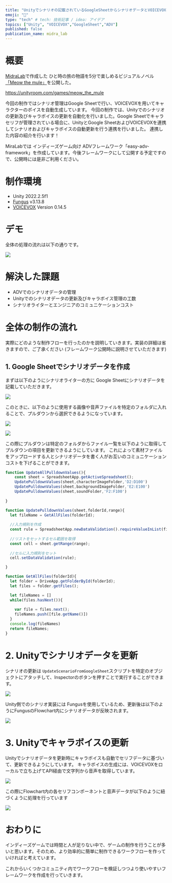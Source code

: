 ```yaml
---
title: "Unityでシナリオの記載されているGoogleSheetからシナリオデータとVOICEVOXを使ってキャラボイスを自動更新を行う"
emoji: "📘"
type: "tech" # tech: 技術記事 / idea: アイデア
topics: ["Unity", "VOICEVOX","GoogleSheet","ADV"]
published: false
publication_name: midra_lab
---
```


# 概要
[MidraLab](https://twitter.com/MidraLab)で作成した ひと時の旅の物語を5分で楽しめるビジュアルノベル [「Meow the mule」](https://unityroom.com/games/meow_the_mule)を公開した。

https://unityroom.com/games/meow_the_mule

今回の制作ではシナリオ管理はGoogle Sheetで行い、VOICEVOXを用いてキャラクターのボイスを自動生成しています。
今回の制作では、Unityでのシナリオの更新及びキャラボイスの更新を自動化を行いました。Google Sheetでキャラセリフが管理されている場合に、UnityとGoogle SheetおよびVOICEVOXを連携してシナリオおよびキャラボイスの自動更新を行う連携を行いました。
連携した内容の紹介を行います！   

MiraLabでは インディーズゲーム向け ADVフレームワーク「easy-adv-framework」を作成しています。今後フレームワークにして公開する予定ですので、公開時には是非ご利用ください。

# 制作環境
- Unity 2022.2.5f1
- [Fungus](https://github.com/snozbot/fungus) v3.13.8
- [VOICEVOX](https://voicevox.hiroshiba.jp/) Version 0.14.5

# デモ

全体の処理の流れは以下の通りです。

![](/images/ee7ba65c72a2a8/Overall_flow_image.png)

# 解決した課題
* ADVでのシナリオデータの管理
* Unityでのシナリオデータの更新及びキャラボイス管理の工数
* シナリオライターとエンジニアのコミュニケーションコスト

# 全体の制作の流れ

実際にどのような制作フローを行ったのかを説明していきます。実装の詳細は省きますので、ご了承ください
(フレームワーク公開時に説明させていただきます)

## 1. Google Sheetでシナリオデータを作成

まずは以下のようにシナリオライターの方に Google Sheetにシナリオデータを記載していただきます。

![](/images/ee7ba65c72a2a8/scenario_data.png)

このときに、以下のように使用する画像や音声ファイルを特定のフォルダに入れることで、プルダウンから選択できるようになっています。   

![](/images/ee7ba65c72a2a8/character_images.png)

![](/images/ee7ba65c72a2a8/character_select_pullDown.png)

この際にプルダウンは特定のフォルダからファイル一覧を以下のように取得してプルダウンの項目を更新できるようにしています。
これによって素材ファイルをアップロードする人とシナリオデータを書く人がお互いのコミュニケーションコストを下げることができます。

``` js
function UpdateAllPulldownValues(){
    const sheet = SpreadsheetApp.getActiveSpreadsheet();
    UpdatePulldownValues(sheet,characterImageFolder,'D2:D100')
    UpdatePulldownValues(sheet,backgroundImageFolder,'E2:E100')
    UpdatePulldownValues(sheet,soundFolder,'F2:F100')
    
}

function UpdatePulldownValues(sheet,folderId,range){
  let fileName = GetAllFiles(folderId);
  
  //入力規則を作成
  const rule = SpreadsheetApp.newDataValidation().requireValueInList(fileName).build();
  
  //リストをセットするセル範囲を取得
  const cell = sheet.getRange(range);
  
  //セルに入力規則をセット
  cell.setDataValidation(rule);

}

function GetAllFiles(folderId){
  let folder = DriveApp.getFolderById(folderId);
  let files = folder.getFiles();

  let fileNames = []
  while(files.hasNext()){
  
    var file = files.next();
    fileNames.push([file.getName()])
  }
  console.log(fileNames)
  return fileNames;
}

```

# 2. Unityでシナリオデータを更新

シナリオの更新は `UpdateScenarioFromGoogleSheet`スクリプトを特定のオブジェクトにアタッチして、Inspectorのボタンを押すことで実行することができます。

![](/images/ee7ba65c72a2a8/update_scenario_on_button.png)

Unity側でのシナリオ実装には Fungusを使用しているため、更新後は以下のようにFungusのFlowchart内にシナリオデータが反映されます。

![](/images/ee7ba65c72a2a8/update_object_scenario.png)

# 3. Unityでキャラボイスの更新

Unityでシナリオデータを更新時にキャラボイスも自動でセリフデータに基づいて、更新できるようにしています。
キャラボイスの生成には、VOICEVOXをローカルで立ち上げてAPI経由で文字列から音声を取得しています。

![](/images/ee7ba65c72a2a8/character_voice.png)

この際にFlowchart内の各セリフコンポーネントと音声データが以下のように紐づくように処理を行っています

![](/images/ee7ba65c72a2a8/connect_dialog_character_voice.png)

# おわりに
インディーズゲームでは時間と人が足りない中で、ゲームの制作を行うことが多いと思います。そのため、より効率的に簡単に制作できるワークフローを作っていければと考えています。

これからいくつかコミュニティ内でワークフローを検証しつつより使いやすいフレームワークを作成を行っていきます。